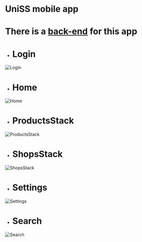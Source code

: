 # UniSS mobile app

# There is a [back-end](https://github.com/zovenor/unified_system_of_shops) for this app

* # Login
![Login](./screenshots/Login.jpg)
* # Home
![Home](./screenshots/Home.jpg)
* # ProductsStack
![ProductsStack](./screenshots/ProductsStack.jpg)
* # ShopsStack
![ShopsStack](./screenshots/ShopsStack.jpg)
* # Settings
![Settings](./screenshots/Settings.jpg)
* # Search
![Search](./screenshots/Search.jpg)
